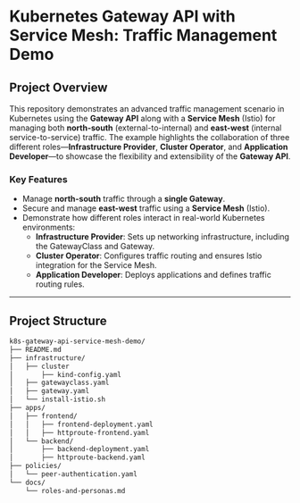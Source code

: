 # Kubernetes Gateway API with Service Mesh: Traffic Management Demo

## Project Overview

This repository demonstrates an advanced traffic management scenario in Kubernetes using the **Gateway API** along with a **Service Mesh** (Istio) for managing both **north-south** (external-to-internal) and **east-west** (internal service-to-service) traffic. The example highlights the collaboration of three different roles—**Infrastructure Provider**, **Cluster Operator**, and **Application Developer**—to showcase the flexibility and extensibility of the **Gateway API**.

### Key Features

- Manage **north-south** traffic through a **single Gateway**.
- Secure and manage **east-west** traffic using a **Service Mesh** (Istio).
- Demonstrate how different roles interact in real-world Kubernetes environments:
  - **Infrastructure Provider**: Sets up networking infrastructure, including the GatewayClass and Gateway.
  - **Cluster Operator**: Configures traffic routing and ensures Istio integration for the Service Mesh.
  - **Application Developer**: Deploys applications and defines traffic routing rules.

---

## Project Structure

```bash
k8s-gateway-api-service-mesh-demo/
├── README.md
├── infrastructure/
│   ├── cluster
│       ├── kind-config.yaml
│   ├── gatewayclass.yaml
│   ├── gateway.yaml
│   └── install-istio.sh
├── apps/
│   ├── frontend/
│   │   ├── frontend-deployment.yaml
│   │   ├── httproute-frontend.yaml
│   └── backend/
│       ├── backend-deployment.yaml
│       ├── httproute-backend.yaml
├── policies/
│   └── peer-authentication.yaml
└── docs/
    └── roles-and-personas.md
